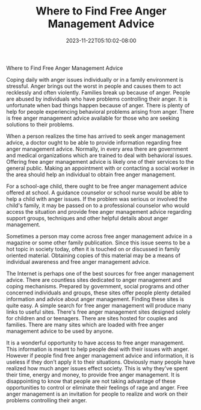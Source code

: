 ﻿---
title: "Where to Find Free Anger Management Advice"
date: 2023-11-22T05:10:02-08:00
description: "anger management Tips for Web Success"
featured_image: "/images/anger management.jpg"
tags: ["anger management"]
---

Where to Find Free Anger Management Advice

Coping daily with anger issues individually or in a family environment is stressful. Anger brings out the worst in people and causes them to act recklessly and often violently. Families break up because of anger. People are abused by individuals who have problems controlling their anger. It is unfortunate when bad things happen because of anger. There is plenty of help for people experiencing behavioral problems arising from anger. There is free anger management advice available for those who are seeking solutions to their problems. 

When a person realizes the time has arrived to seek anger management advice, a doctor ought to be able to provide information regarding free anger management advice. Normally, in every area there are government and medical organizations which are trained to deal with behavioral issues. Offering free anger management advice is likely one of their services to the general public. Making an appointment with or contacting a social worker in the area should help an individual to obtain free anger management.

For a school-age child, there ought to be free anger management advice offered at school. A guidance counselor or school nurse would be able to help a child with anger issues. If the problem was serious or involved the child's family, it may be passed on to a professional counselor who would access the situation and provide free anger management advice regarding support groups, techniques and other helpful details about anger management. 

Sometimes a person may come across free anger management advice in a magazine or some other family publication. Since this issue seems to be a hot topic in society today, often it is touched on or discussed in family oriented material. Obtaining copies of this material may be a means of individual awareness and free anger management advice.

The Internet is perhaps one of the best sources for free anger management advice. There are countless sites dedicated to anger management and coping mechanisms. Prepared by government, social programs and other concerned individuals and groups, these sites offer people plenty detailed information and advice about anger management. Finding these sites is quite easy. A simple search for free anger management will produce many links to useful sites. There's free anger management sites designed solely for children and or teenagers. There are sites hosted for couples and families. There are many sites which are loaded with free anger management advice to be used by anyone. 

It is a wonderful opportunity to have access to free anger management. This information is meant to help people deal with their issues with anger. However if people find free anger management advice and information, it is useless if they don't apply it to their situations. Obviously many people have realized how much anger issues effect society. This is why they've spent their time, energy and money, to provide free anger management. It is disappointing to know that people are not taking advantage of these opportunities to control or eliminate their feelings of rage and anger. Free anger management is an invitation for people to realize and work on their problems controlling their anger. 

